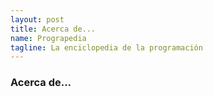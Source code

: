 ```yaml
---
layout: post
title: Acerca de...
name: Prograpedia
tagline: La enciclopedia de la programación
---
```

### Acerca de...